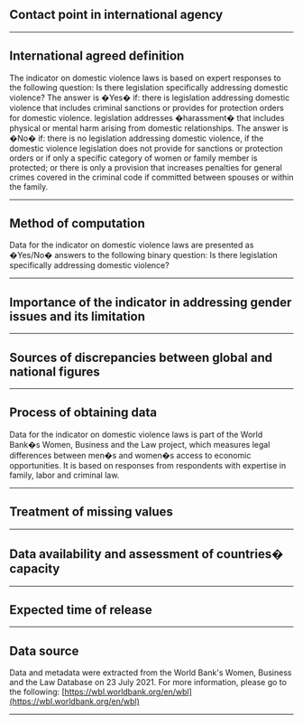 ## Contact point in international agency

---

## International agreed definition

The indicator on domestic violence laws is based on expert responses to the following question: Is there legislation specifically addressing domestic violence? The answer is �Yes� if: there is legislation addressing domestic violence that includes criminal sanctions or provides for protection orders for domestic violence. legislation addresses �harassment� that includes physical or mental harm arising from domestic relationships. The answer is �No� if: there is no legislation addressing domestic violence, if the domestic violence legislation does not provide for sanctions or protection orders or if only a specific category of women or family member is protected; or there is only a provision that increases penalties for general crimes covered in the criminal code if committed between spouses or within the family.

---

## Method of computation

Data for the indicator on domestic violence laws are presented as �Yes/No� answers to the following binary question: Is there legislation specifically addressing domestic violence?

---

## Importance of the indicator in addressing gender issues and its limitation

---

## Sources of discrepancies between global and national figures

---

## Process of obtaining data

Data for the indicator on domestic violence laws is part of the World Bank�s Women, Business and the Law project, which measures legal differences between men�s and women�s access to economic opportunities. It is based on responses from respondents with expertise in family, labor and criminal law.

---

## Treatment of missing values

---

## Data availability and assessment of countries� capacity

---

## Expected time of release

---

## Data source

Data and metadata were extracted from the World Bank's Women, Business and the Law Database on 23 July 2021. For more information, please go to the following: [https://wbl.worldbank.org/en/wbl](https://wbl.worldbank.org/en/wbl)

---
